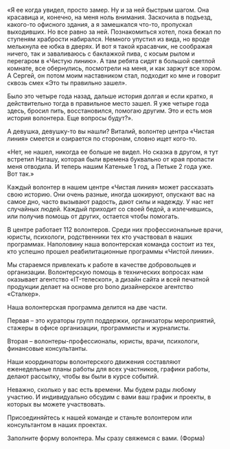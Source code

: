 «Я ее когда увидел, просто замер. Ну и за ней быстрым шагом. Она красавица и, конечно, на меня ноль внимания. Заскочила в подъезд, какого-то офисного здания, а я замешкался что-то, пропускал выходивших. Но все равно за ней. Познакомиться хотел, пока бежал по ступеням храбрости набирался. Немного упустил из вида, но вроде мелькнула ее юбка в дверях. И вот я такой красавчик, не соображая ничего, так и заваливаюсь с баклажкой пива, с косым рылом и перегаром в «Чистую линию». А там ребята сидят в большой светлой комнате, все обернулись, посмотрели на меня, и как заржут все хором. А Сергей, он потом моим наставником стал, подходит ко мне и говорит сквозь смех «Это ты правильно зашел».

Было это четыре года назад, дальше история долгая и если кратко, я действительно тогда в правильное место зашел. Я уже четыре года здесь, бросил пить, восстановился, помогаю другим. Это и есть моя история волонтера. Еще вопросы будут?».

А девушка, девушку-то вы нашли? Виталий, волонтер центра «Чистая линия» смеется и озирается по сторонам, словно ищет кого-то.

«Нет, не нашел, никогда ее больше не видел. Но сказка в другом, я тут встретил Наташу, которая были времена буквально от края пропасти меня отводила. И теперь нашим Катеньке 1 год, а Петьке 2 года уже. Вот так.»

Каждый волонтер в нашем центре «Чистая линия» может рассказать свою историю. Они очень разные, иногда шокируют, опускают вас на самое дно, часто вызывают радость, дают силы и надежду. У нас нет случайных людей. Каждый приходит со своей бедой, а излечившись, или получив помощь от других, остается чтобы помогать.

В центре работает 112 волонтеров. Среди них профессиональные врачи, юристы, психологи, родственники тех кто участвовал в наших программах. Наполовину наша волонтерская команда состоит из тех, кто успешно прошел реабилитационные программы «Чистой линии».

Мы стараемся привлекать к работе в качестве добровольцев и организации. Волонтерскую помощь в технических вопросах нам оказывает агентство «IT-телескоп», а дизайн сайта и всей печатной продукции делает на основе pro bono дизайнерское агентство «Сталкер».

Наша волонтерская программа делится на две части.

Первая – это кураторы групп поддержки, организаторы мероприятий, стажеры в офисе организации, программисты и журналисты.

Вторая – волонтеры-профессионалы, юристы, врачи, психологи, финансовые консультанты.

Наши координаторы волонтерского движения составляют еженедельные планы работы для всех участников, графики работы, делают рассылку, чтобы вы были в курсе событий.

Неважно, сколько у вас есть времени. Мы будем рады любому участию. И индивидуально обсудим с вами ваш график и проекты, в которых вы можете участвовать.

Присоединяйтесь к нашей команде и станьте волонтером или консультантом в наших проектах.

Заполните форму волонтера. Мы сразу свяжемся с вами. (Форма)

 
